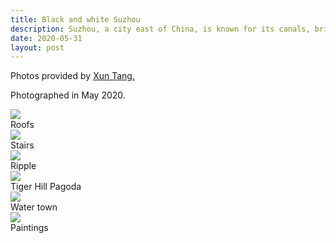 ```yaml
---
title: Black and white Suzhou
description: Suzhou, a city east of China, is known for its canals, bridges and classical gardens.
date: 2020-05-31
layout: post
---
```


Photos provided by [Xun Tang.]( )

Photographed in May 2020.

<div class="row mt-3">
    <div class="col-sm mt-3 mt-md-0">
        <img class="img-fluid rounded z-depth-1" src="https://aikphw.db.files.1drv.com/y4mxplX2Ed0n---QsNv9u3zxva3MQreoCviZro08qKMVmv7SEkIhTlinAL417acx2tSWHiDmCypNCMoX821OvcG5Yponx7d5n4IfZQOAvXcUtkz6AymCg4RDwnj6D3xzzwLXvZxqsTJwPrdDVULhCFH50pIRjSo0p1-KG01uuvkc7KRPkAcofgLPO6_943xkPp5IXkdmA8_L-jRmiyN6xwfLA?width=1024&height=1024&cropmode=none">
    </div>
</div>
<div class="caption">
    Roofs
</div>

<div class="row mt-3">
    <div class="col-sm mt-3 mt-md-0">
        <img class="img-fluid rounded z-depth-1" src="https://ayk3hw.db.files.1drv.com/y4m3F-8i8-hIfbM9af73q3gZpoAi8hAJyFT75S0L_ZvW3fHNcZPyuGYEw0cK4Mdb4xqDVl7GvToQD8CohWRV8mvpAVlxZPWHYHz1MxG1IlzAgNMyJsblHG9Wt1OfJzC_3QL0gqWbDBhX-7zEtsD29qCv0WRIo_JFl3_kmU8XzztgMCpVIhwcbvWSi-NDvAOQG7OOTLLeYhY0Zp7jT4H0NroCA?width=1024&height=1024&cropmode=none">
    </div>
</div>
<div class="caption">
    Stairs
</div>


<div class="row mt-3">
    <div class="col-sm mt-3 mt-md-0">
        <img class="img-fluid rounded z-depth-1" src="https://cykpfq.db.files.1drv.com/y4mBg_3pPXUkFm8amlSxzByIy5Cpd7PVXnufkhGsCHJL6JzdSnYB-WLsSwoD5_vBy5ugUTj0EvgWuZrORBi-h6q7Lf6QR9u_puOId482J9kz-mTFLaxZhs3yByLkt0dR_9WHFeN4YloBv6p57EoeZ0aktkPl7gVrfN4f9tyX_j0V1uYzl_vRfZYmLpmoW7TI2Uyt5t_WXJfC-55m7QrxfpCXA?width=1024&height=922&cropmode=none">
    </div>
</div>
<div class="caption">
    Ripple
</div>


<div class="row mt-3">
    <div class="col-sm mt-3 mt-md-0">
        <img class="img-fluid rounded z-depth-1" src="https://aik2hw.db.files.1drv.com/y4maZxo6-VLcwC6Zv639LJbPkli18pM7_v6K3msBTuGKRHweOLgAvSFt3rrJD2lXUoSOQ82e-WmGvo_eDWJi6NWuUOK2eKBT9vvT00BU6HQjNqjp3f7wouGbbp2pskVf5-YmzUYkJ1uDk0UIBBIGurUmVpsuMjJJ8gkDlZpYzPL4eLkUm9vkNwLHBpYLSla4aFqKCXplKbWk7quispCbMZQpg?width=1024&height=1024&cropmode=none">
    </div>
</div>
<div class="caption">
    Tiger Hill Pagoda
</div>


<div class="row mt-3">
    <div class="col-sm mt-3 mt-md-0">
        <img class="img-fluid rounded z-depth-1" src="https://cykrfq.db.files.1drv.com/y4maKgbRxbJicLEU7JbG0dT01doO1IwP64rPm0Nj_eXGRrQybDj39sAih5SRDQxfwXP1VgO2pO5A-AgD5Ilbcg7S5TtmTeTu2aR9IQRowmYdxbYHXELHRoGCikELEFZcUm0aWHcPhlKkP_9snRQQRJSgPREBjddtI67X198rbjqIdVG7-jZM9Tu-LL8l5oRZzuLdnlm7J8UBlFTVEcxsZ1ZFA?width=1024&height=1024&cropmode=none">
    </div>
</div>
<div class="caption">
    Water town
</div>

<div class="row mt-3">
    <div class="col-sm mt-3 mt-md-0">
        <img class="img-fluid rounded z-depth-1" src="https://aikqhw.db.files.1drv.com/y4m6KqypEj7VdDyZKCNboCWI-wwYbTBFo2SwkZv_QOS0LMo-7piBp1GXAsmNKYwU8OYDQOApJJWGHfmyQEb9y4eLGP-6mZh45ONZNRwhScYug4h3xiWtJuXU9xs74XRX2Xx65e3C2QCij4ZjbEg4mUcFtazr_nZutDayBEisgZ_ozjeGRHscsZhUeq0kfrw84tz4VRKKFRDXLxkerUGy96H6A?width=1024&height=960&cropmode=none">
    </div>
</div>
<div class="caption">
    Paintings
</div>
